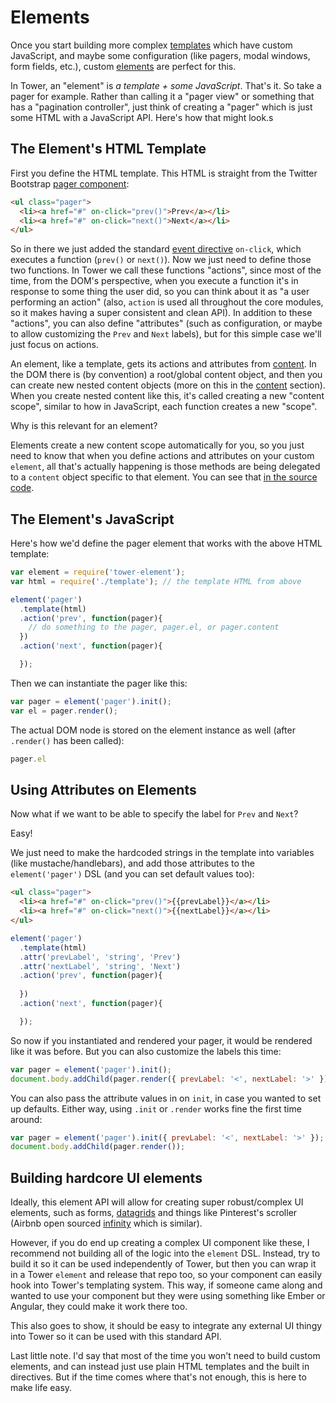 # Elements

Once you start building more complex [templates](/guides/templates) which have custom JavaScript, and maybe some configuration (like pagers, modal windows, form fields, etc.), custom [elements](https://github.com/tower/element) are perfect for this.

In Tower, an "element" is _a template + some JavaScript_. That's it. So take a pager for example. Rather than calling it a "pager view" or something that has a "pagination controller", just think of creating a "pager" which is just some HTML with a JavaScript API. Here's how that might look.s

## The Element's HTML Template

First you define the HTML template. This HTML is straight from the Twitter Bootstrap [pager component](http://twitter.github.io/bootstrap/components.html#pagination):

```html
<ul class="pager">
  <li><a href="#" on-click="prev()">Prev</a></li>
  <li><a href="#" on-click="next()">Next</a></li>
</ul>
```

So in there we just added the standard [event directive](https://github.com/tower/event-directive) `on-click`, which executes a function (`prev()` or `next()`). Now we just need to define those two functions. In Tower we call these functions "actions", since most of the time, from the DOM's perspective, when you execute a function it's in response to some thing the user did, so you can think about it as "a user performing an action" (also, `action` is used all throughout the core modules, so it makes having a super consistent and clean API). In addition to these "actions", you can also define "attributes" (such as configuration, or maybe to allow customizing the `Prev` and `Next` labels), but for this simple case we'll just focus on actions.

An element, like a template, gets its actions and attributes from [content](https://github.com/tower/content). In the DOM there is (by convention) a root/global content object, and then you can create new nested content objects (more on this in the [content](/guides/content) section). When you create nested content like this, it's called creating a new "content scope", similar to how in JavaScript, each function creates a new "scope".

Why is this relevant for an element?

Elements create a new content scope automatically for you, so you just need to know that when you define actions and attributes on your custom `element`, all that's actually happening is those methods are being delegated to a `content` object specific to that element. You can see that [in the source code](https://github.com/tower/element/blob/e5a301fa63d3a04f1abc5952143cd883a08d2434/lib/statics.js#L42-L50).

## The Element's JavaScript

Here's how we'd define the pager element that works with the above HTML template:

```js
var element = require('tower-element');
var html = require('./template'); // the template HTML from above

element('pager')
  .template(html)
  .action('prev', function(pager){
    // do something to the pager, pager.el, or pager.content
  })
  .action('next', function(pager){

  });
```

Then we can instantiate the pager like this:

```js
var pager = element('pager').init();
var el = pager.render();
```

The actual DOM node is stored on the element instance as well (after `.render()` has been called):

```js
pager.el
```

## Using Attributes on Elements

Now what if we want to be able to specify the label for `Prev` and `Next`?

Easy!

We just need to make the hardcoded strings in the template into variables (like mustache/handlebars), and add those attributes to the `element('pager')` DSL (and you can set default values too):

```html
<ul class="pager">
  <li><a href="#" on-click="prev()">{{prevLabel}}</a></li>
  <li><a href="#" on-click="next()">{{nextLabel}}</a></li>
</ul>
```

```js
element('pager')
  .template(html)
  .attr('prevLabel', 'string', 'Prev')
  .attr('nextLabel', 'string', 'Next')
  .action('prev', function(pager){
    
  })
  .action('next', function(pager){

  });
```

So now if you instantiated and rendered your pager, it would be rendered like it was before. But you can also customize the labels this time:

```js
var pager = element('pager').init();
document.body.addChild(pager.render({ prevLabel: '<', nextLabel: '>' }));
```

You can also pass the attribute values in on `init`, in case you wanted to set up defaults. Either way, using `.init` or `.render` works fine the first time around:

```js
var pager = element('pager').init({ prevLabel: '<', nextLabel: '>' });
document.body.addChild(pager.render());
```

## Building hardcore UI elements

Ideally, this element API will allow for creating super robust/complex UI elements, such as forms, [datagrids](https://github.com/mleibman/SlickGrid) and things like Pinterest's scroller (Airbnb open sourced [infinity](https://github.com/airbnb/infinity) which is similar).

However, if you do end up creating a complex UI component like these, I recommend not building all of the logic into the `element` DSL. Instead, try to build it so it can be used independently of Tower, but then you can wrap it in a Tower `element` and release that repo too, so your component can easily hook into Tower's templating system. This way, if someone came along and wanted to use your component but they were using something like Ember or Angular, they could make it work there too.

This also goes to show, it should be easy to integrate any external UI thingy into Tower so it can be used with this standard API.

Last little note. I'd say that most of the time you won't need to build custom elements, and can instead just use plain HTML templates and the built in directives. But if the time comes where that's not enough, this is here to make life easy.